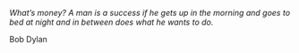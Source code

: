 <i>What’s money? A man is a success if he gets up in the morning and goes to bed at night and in between does what he wants to do.</i>

Bob Dylan